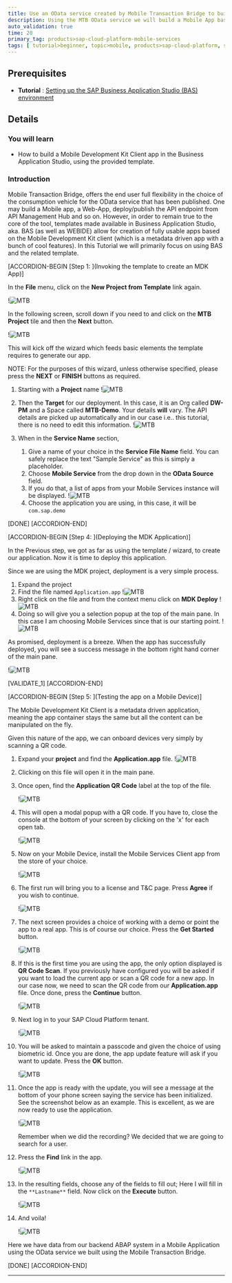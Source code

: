 ```yaml
---
title: Use an OData service created by Mobile Transaction Bridge to build a Mobile app
description: Using the MTB OData service we will build a Mobile App based on Mobile Development Kit client. The client is generated using wizards.
auto_validation: true
time: 20
primary_tag: products>sap-cloud-platform-mobile-services
tags: [ tutorial>beginner, topic>mobile, products>sap-cloud-platform, software-product-function>sap-cloud-platform-mobile-services ]
---
```


## Prerequisites
 - **Tutorial** : [Setting up the SAP Business Application Studio (BAS) environment](cp-mobile-bas-setup)

## Details
### You will learn
  - How to build a Mobile Development Kit Client app in the Business Application Studio, using the provided template.

### Introduction
Mobile Transaction Bridge, offers the end user full flexibility in the choice of the consumption vehicle for the OData service that has been published. One may build a Mobile app, a Web-App, deploy/publish the API endpoint from API Management Hub and so on. However, in order to remain true to the core of the tool, templates made available in Business Application Studio, aka. BAS (as well as WEBIDE) allow for creation of fully usable apps based on the Mobile Development Kit client (which is a metadata driven app with a bunch of cool features).
In this Tutorial we will primarily focus on using BAS and the related template.



[ACCORDION-BEGIN [Step 1: ](Invoking the template to create an MDK App)]

In the **File** menu, click on the **New Project from Template** link again.

!![MTB](08.png)

In the following screen, scroll down if you need to and click on the **MTB Project** tile and then the **Next** button.

!![MTB](13.png)

This will kick off the wizard which feeds basic elements the template requires to generate our app.

NOTE: For the purposes of this wizard, unless otherwise specified, please press the **NEXT** or **FINISH** buttons as required.

1. Starting with a **Project** name
    !![MTB](15.png)

2. Then the **Target** for our deployment. In this case, it is an Org called **DW-PM** and a Space called **MTB-Demo**. Your details **will** vary. The API details are picked up automatically and in our case i.e.. this tutorial, there is no need to edit this information.
    !![MTB](16.png)

 3. When in the **Service Name** section,
    1. Give a name of your choice in the **Service File Name** field. You can safely replace the text "Sample Service" as this is simply a placeholder.
    2. Choose **Mobile Service** from the drop down in the **OData Source** field.
    3. If you do that, a list of apps from your Mobile Services instance will be displayed.
        !![MTB](18.png)
    4. Choose the application you are using, in this case, it will be `com.sap.demo`

[DONE]
[ACCORDION-END]

[ACCORDION-BEGIN [Step 4: ](Deploying the MDK Application)]

In the Previous step, we got as far as using the template / wizard, to create our application. Now it is time to deploy this application.

Since we are using the MDK project, deployment is a very simple process.

1. Expand the project
2. Find the file named `Application.app`
    !![MTB](23.png)
3. Right click on the file and from the context menu click on **MDK Deploy**
    !![MTB](.\reimgs\06.png)
4. Doing so will give you a selection popup at the top of the main pane. In this case I am choosing Mobile Services since that is our starting point.
    !![MTB](25.png)

As promised, deployment is a breeze. When the app has successfully deployed, you will see a success message in the bottom right hand corner of the main pane.

!![MTB](.\reimgs\93.png)


[VALIDATE_1]
[ACCORDION-END]

[ACCORDION-BEGIN [Step 5: ](Testing the app on a Mobile Device)]

The Mobile Development Kit Client is a metadata driven application, meaning the app container stays the same but all the content can be manipulated on the fly.

Given this nature of the app, we can onboard devices very simply by scanning a QR code.

1. Expand your **project** and find the **Application.app** file.
    !![MTB](23.png)
2. Clicking on this file will open it in the main pane.
3. Once open, find the **Application QR Code** label at the top of the file.

    !![MTB](27.png)

4. This will open a modal popup with a QR code. If you have to, close the console at the bottom of your screen by clicking on the 'x' for each open tab.

    !![MTB](28.png)

5. Now on your Mobile Device, install the Mobile Services Client app from the store of your choice.

    !![MTB](29.png)

6. The first run will bring you to a license and T&C page. Press **Agree** if you wish to continue.

    !![MTB](30.png)


7. The next screen provides a choice of working with a demo or point the app to a real app. This is of course our choice. Press the **Get Started** button.

    !![MTB](31.png)

8. If this is the first time you are using the app, the only option displayed is **QR Code Scan**. If you previously have configured you will be asked if you want to load the current app or scan a QR code for a new app. In our case now, we need to scan the QR code from our **Application.app** file. Once done, press the **Continue** button.

    !![MTB](32.png)

9. Next log in to your SAP Cloud Platform tenant.

    !![MTB](33.png)

10. You will be asked to maintain a passcode and given the choice of using biometric id.
Once you are done, the app update feature will ask if you want to update. Press the **OK** button.

    !![MTB](34.png)

11. Once the app is ready with the update, you will see a message at the bottom of your phone screen saying the service has been initialized. See the screenshot below as an example.
This is excellent, as we are now ready to use the application.

    !![MTB](35.png)

    Remember when we did the recording? We decided that we are going to search for a user.

12. Press the **Find** link in the app.

    !![MTB](36.png)

13. In the resulting fields, choose any of the fields to fill out; Here I will fill in the `**Lastname**` field. Now click on the **Execute** button.

    !![MTB](37.png)

14. And voila!

    !![MTB](38.png)

Here we have data from our backend ABAP system in a Mobile Application using the OData service we built using the Mobile Transaction Bridge.


[DONE]
[ACCORDION-END]


---
